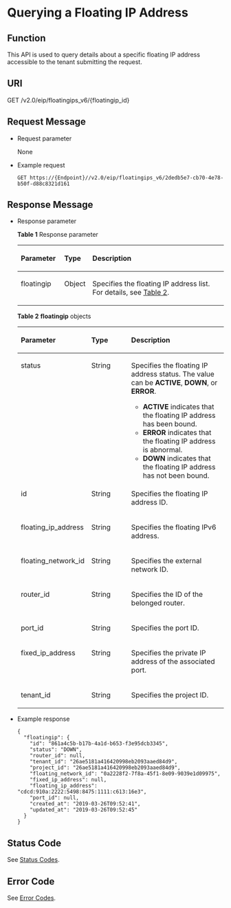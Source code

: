 # Querying a Floating IP Address<a name="eip_apifloatip_0002"></a>

## Function<a name="en-us_topic_0201534088_section3531165915238"></a>

This API is used to query details about a specific floating IP address accessible to the tenant submitting the request.

## URI<a name="en-us_topic_0201534088_section1853275913236"></a>

GET /v2.0/eip/floatingips\_v6/\{floatingip\_id\}

## Request Message<a name="en-us_topic_0201534088_section185401459192310"></a>

-   Request parameter

    None

-   Example request

    ```
    GET https://{Endpoint}//v2.0/eip/floatingips_v6/2dedb5e7-cb70-4e78-b50f-d88c8321d161
    ```


## Response Message<a name="en-us_topic_0201534088_section1354175922310"></a>

-   Response parameter

    **Table  1**  Response parameter

    <a name="en-us_topic_0201534088_table854120598236"></a>
    <table><thead align="left"><tr id="en-us_topic_0201534088_row14732159202314"><th class="cellrowborder" valign="top" width="21.11%" id="mcps1.2.4.1.1"><p id="en-us_topic_0201534088_p37325591234"><a name="en-us_topic_0201534088_p37325591234"></a><a name="en-us_topic_0201534088_p37325591234"></a>Parameter</p>
    </th>
    <th class="cellrowborder" valign="top" width="8.89%" id="mcps1.2.4.1.2"><p id="en-us_topic_0201534088_p37321059132317"><a name="en-us_topic_0201534088_p37321059132317"></a><a name="en-us_topic_0201534088_p37321059132317"></a>Type</p>
    </th>
    <th class="cellrowborder" valign="top" width="70%" id="mcps1.2.4.1.3"><p id="en-us_topic_0201534088_p873214590235"><a name="en-us_topic_0201534088_p873214590235"></a><a name="en-us_topic_0201534088_p873214590235"></a>Description</p>
    </th>
    </tr>
    </thead>
    <tbody><tr id="en-us_topic_0201534088_row973325912318"><td class="cellrowborder" valign="top" width="21.11%" headers="mcps1.2.4.1.1 "><p id="en-us_topic_0201534088_p197331559192314"><a name="en-us_topic_0201534088_p197331559192314"></a><a name="en-us_topic_0201534088_p197331559192314"></a>floatingip</p>
    </td>
    <td class="cellrowborder" valign="top" width="8.89%" headers="mcps1.2.4.1.2 "><p id="en-us_topic_0201534088_p673318596231"><a name="en-us_topic_0201534088_p673318596231"></a><a name="en-us_topic_0201534088_p673318596231"></a>Object</p>
    </td>
    <td class="cellrowborder" valign="top" width="70%" headers="mcps1.2.4.1.3 "><p id="en-us_topic_0201534088_p673315592232"><a name="en-us_topic_0201534088_p673315592232"></a><a name="en-us_topic_0201534088_p673315592232"></a>Specifies the floating IP address list. For details, see <a href="#en-us_topic_0201534088_table870410995611">Table 2</a>.</p>
    </td>
    </tr>
    </tbody>
    </table>

    **Table  2** **floatingip**  objects

    <a name="en-us_topic_0201534088_table870410995611"></a>
    <table><thead align="left"><tr id="en-us_topic_0201534088_row0700189135615"><th class="cellrowborder" valign="top" width="33.33333333333333%" id="mcps1.2.4.1.1"><p id="en-us_topic_0201534088_p9993174855413"><a name="en-us_topic_0201534088_p9993174855413"></a><a name="en-us_topic_0201534088_p9993174855413"></a><strong id="en-us_topic_0201534088_b17507145211371"><a name="en-us_topic_0201534088_b17507145211371"></a><a name="en-us_topic_0201534088_b17507145211371"></a>Parameter</strong></p>
    </th>
    <th class="cellrowborder" valign="top" width="19.521952195219523%" id="mcps1.2.4.1.2"><p id="en-us_topic_0201534088_p16993194812541"><a name="en-us_topic_0201534088_p16993194812541"></a><a name="en-us_topic_0201534088_p16993194812541"></a><strong id="en-us_topic_0201534088_b8821145418376"><a name="en-us_topic_0201534088_b8821145418376"></a><a name="en-us_topic_0201534088_b8821145418376"></a>Type</strong></p>
    </th>
    <th class="cellrowborder" valign="top" width="47.14471447144714%" id="mcps1.2.4.1.3"><p id="en-us_topic_0201534088_p99938485541"><a name="en-us_topic_0201534088_p99938485541"></a><a name="en-us_topic_0201534088_p99938485541"></a><strong id="en-us_topic_0201534088_b1063157123716"><a name="en-us_topic_0201534088_b1063157123716"></a><a name="en-us_topic_0201534088_b1063157123716"></a>Description</strong></p>
    </th>
    </tr>
    </thead>
    <tbody><tr id="en-us_topic_0201534088_row37012912566"><td class="cellrowborder" valign="top" width="33.33333333333333%" headers="mcps1.2.4.1.1 "><p id="en-us_topic_0201534088_p109931248105412"><a name="en-us_topic_0201534088_p109931248105412"></a><a name="en-us_topic_0201534088_p109931248105412"></a>status</p>
    </td>
    <td class="cellrowborder" valign="top" width="19.521952195219523%" headers="mcps1.2.4.1.2 "><p id="en-us_topic_0201534088_p209935484543"><a name="en-us_topic_0201534088_p209935484543"></a><a name="en-us_topic_0201534088_p209935484543"></a>String</p>
    </td>
    <td class="cellrowborder" valign="top" width="47.14471447144714%" headers="mcps1.2.4.1.3 "><p id="en-us_topic_0201534088_p1099384811549"><a name="en-us_topic_0201534088_p1099384811549"></a><a name="en-us_topic_0201534088_p1099384811549"></a>Specifies the floating IP address status. The value can be <strong id="en-us_topic_0201534088_b146573175592"><a name="en-us_topic_0201534088_b146573175592"></a><a name="en-us_topic_0201534088_b146573175592"></a>ACTIVE</strong>, <strong id="en-us_topic_0201534088_b7660111718599"><a name="en-us_topic_0201534088_b7660111718599"></a><a name="en-us_topic_0201534088_b7660111718599"></a>DOWN</strong>, or <strong id="en-us_topic_0201534088_b14663111755914"><a name="en-us_topic_0201534088_b14663111755914"></a><a name="en-us_topic_0201534088_b14663111755914"></a>ERROR</strong>.</p>
    <a name="en-us_topic_0201534088_ul10994124825413"></a><a name="en-us_topic_0201534088_ul10994124825413"></a><ul id="en-us_topic_0201534088_ul10994124825413"><li><strong id="en-us_topic_0201534088_b147921664381"><a name="en-us_topic_0201534088_b147921664381"></a><a name="en-us_topic_0201534088_b147921664381"></a>ACTIVE</strong> indicates that the floating IP address has been bound.</li><li><strong id="en-us_topic_0201534088_b29810710384"><a name="en-us_topic_0201534088_b29810710384"></a><a name="en-us_topic_0201534088_b29810710384"></a>ERROR</strong> indicates that the floating IP address is abnormal.</li><li><strong id="en-us_topic_0201534088_b35439916385"><a name="en-us_topic_0201534088_b35439916385"></a><a name="en-us_topic_0201534088_b35439916385"></a>DOWN</strong> indicates that the floating IP address has not been bound.</li></ul>
    </td>
    </tr>
    <tr id="en-us_topic_0201534088_row167025913568"><td class="cellrowborder" valign="top" width="33.33333333333333%" headers="mcps1.2.4.1.1 "><p id="en-us_topic_0201534088_p6994144818541"><a name="en-us_topic_0201534088_p6994144818541"></a><a name="en-us_topic_0201534088_p6994144818541"></a>id</p>
    </td>
    <td class="cellrowborder" valign="top" width="19.521952195219523%" headers="mcps1.2.4.1.2 "><p id="en-us_topic_0201534088_p1399416486549"><a name="en-us_topic_0201534088_p1399416486549"></a><a name="en-us_topic_0201534088_p1399416486549"></a>String</p>
    </td>
    <td class="cellrowborder" valign="top" width="47.14471447144714%" headers="mcps1.2.4.1.3 "><p id="en-us_topic_0201534088_p1899418480541"><a name="en-us_topic_0201534088_p1899418480541"></a><a name="en-us_topic_0201534088_p1899418480541"></a>Specifies the floating IP address ID.</p>
    </td>
    </tr>
    <tr id="en-us_topic_0201534088_row0702139205615"><td class="cellrowborder" valign="top" width="33.33333333333333%" headers="mcps1.2.4.1.1 "><p id="en-us_topic_0201534088_p29942484542"><a name="en-us_topic_0201534088_p29942484542"></a><a name="en-us_topic_0201534088_p29942484542"></a>floating_ip_address</p>
    </td>
    <td class="cellrowborder" valign="top" width="19.521952195219523%" headers="mcps1.2.4.1.2 "><p id="en-us_topic_0201534088_p9994348155412"><a name="en-us_topic_0201534088_p9994348155412"></a><a name="en-us_topic_0201534088_p9994348155412"></a>String</p>
    </td>
    <td class="cellrowborder" valign="top" width="47.14471447144714%" headers="mcps1.2.4.1.3 "><p id="en-us_topic_0201534088_p8994174818549"><a name="en-us_topic_0201534088_p8994174818549"></a><a name="en-us_topic_0201534088_p8994174818549"></a>Specifies the floating IPv6 address.</p>
    </td>
    </tr>
    <tr id="en-us_topic_0201534088_row1703179145613"><td class="cellrowborder" valign="top" width="33.33333333333333%" headers="mcps1.2.4.1.1 "><p id="en-us_topic_0201534088_p119948483548"><a name="en-us_topic_0201534088_p119948483548"></a><a name="en-us_topic_0201534088_p119948483548"></a>floating_network_id</p>
    </td>
    <td class="cellrowborder" valign="top" width="19.521952195219523%" headers="mcps1.2.4.1.2 "><p id="en-us_topic_0201534088_p89942482546"><a name="en-us_topic_0201534088_p89942482546"></a><a name="en-us_topic_0201534088_p89942482546"></a>String</p>
    </td>
    <td class="cellrowborder" valign="top" width="47.14471447144714%" headers="mcps1.2.4.1.3 "><p id="en-us_topic_0201534088_p59942486544"><a name="en-us_topic_0201534088_p59942486544"></a><a name="en-us_topic_0201534088_p59942486544"></a>Specifies the external network ID.</p>
    </td>
    </tr>
    <tr id="en-us_topic_0201534088_row17703189195616"><td class="cellrowborder" valign="top" width="33.33333333333333%" headers="mcps1.2.4.1.1 "><p id="en-us_topic_0201534088_p99954487543"><a name="en-us_topic_0201534088_p99954487543"></a><a name="en-us_topic_0201534088_p99954487543"></a>router_id</p>
    </td>
    <td class="cellrowborder" valign="top" width="19.521952195219523%" headers="mcps1.2.4.1.2 "><p id="en-us_topic_0201534088_p1999574817544"><a name="en-us_topic_0201534088_p1999574817544"></a><a name="en-us_topic_0201534088_p1999574817544"></a>String</p>
    </td>
    <td class="cellrowborder" valign="top" width="47.14471447144714%" headers="mcps1.2.4.1.3 "><p id="en-us_topic_0201534088_p1199594812543"><a name="en-us_topic_0201534088_p1199594812543"></a><a name="en-us_topic_0201534088_p1199594812543"></a>Specifies the ID of the belonged router.</p>
    </td>
    </tr>
    <tr id="en-us_topic_0201534088_row57031095569"><td class="cellrowborder" valign="top" width="33.33333333333333%" headers="mcps1.2.4.1.1 "><p id="en-us_topic_0201534088_p399515488546"><a name="en-us_topic_0201534088_p399515488546"></a><a name="en-us_topic_0201534088_p399515488546"></a>port_id</p>
    </td>
    <td class="cellrowborder" valign="top" width="19.521952195219523%" headers="mcps1.2.4.1.2 "><p id="en-us_topic_0201534088_p499534814543"><a name="en-us_topic_0201534088_p499534814543"></a><a name="en-us_topic_0201534088_p499534814543"></a>String</p>
    </td>
    <td class="cellrowborder" valign="top" width="47.14471447144714%" headers="mcps1.2.4.1.3 "><p id="en-us_topic_0201534088_p16995248135411"><a name="en-us_topic_0201534088_p16995248135411"></a><a name="en-us_topic_0201534088_p16995248135411"></a>Specifies the port ID.</p>
    </td>
    </tr>
    <tr id="en-us_topic_0201534088_row1670489145611"><td class="cellrowborder" valign="top" width="33.33333333333333%" headers="mcps1.2.4.1.1 "><p id="en-us_topic_0201534088_p2099514875417"><a name="en-us_topic_0201534088_p2099514875417"></a><a name="en-us_topic_0201534088_p2099514875417"></a>fixed_ip_address</p>
    </td>
    <td class="cellrowborder" valign="top" width="19.521952195219523%" headers="mcps1.2.4.1.2 "><p id="en-us_topic_0201534088_p1599514484541"><a name="en-us_topic_0201534088_p1599514484541"></a><a name="en-us_topic_0201534088_p1599514484541"></a>String</p>
    </td>
    <td class="cellrowborder" valign="top" width="47.14471447144714%" headers="mcps1.2.4.1.3 "><p id="en-us_topic_0201534088_p6995134819542"><a name="en-us_topic_0201534088_p6995134819542"></a><a name="en-us_topic_0201534088_p6995134819542"></a>Specifies the private IP address of the associated port.</p>
    </td>
    </tr>
    <tr id="en-us_topic_0201534088_row270409105619"><td class="cellrowborder" valign="top" width="33.33333333333333%" headers="mcps1.2.4.1.1 "><p id="en-us_topic_0201534088_p139951748155418"><a name="en-us_topic_0201534088_p139951748155418"></a><a name="en-us_topic_0201534088_p139951748155418"></a>tenant_id</p>
    </td>
    <td class="cellrowborder" valign="top" width="19.521952195219523%" headers="mcps1.2.4.1.2 "><p id="en-us_topic_0201534088_p209957480545"><a name="en-us_topic_0201534088_p209957480545"></a><a name="en-us_topic_0201534088_p209957480545"></a>String</p>
    </td>
    <td class="cellrowborder" valign="top" width="47.14471447144714%" headers="mcps1.2.4.1.3 "><p id="en-us_topic_0201534088_p10487112"><a name="en-us_topic_0201534088_p10487112"></a><a name="en-us_topic_0201534088_p10487112"></a>Specifies the project ID.</p>
    </td>
    </tr>
    </tbody>
    </table>

-   Example response

    ```
    {
      "floatingip": {
        "id": "861a4c5b-b17b-4a1d-b653-f3e95dcb3345",
        "status": "DOWN",
        "router_id": null,
        "tenant_id": "26ae5181a416420998eb2093aaed84d9",
        "project_id": "26ae5181a416420998eb2093aaed84d9",
        "floating_network_id": "0a2228f2-7f8a-45f1-8e09-9039e1d09975",
        "fixed_ip_address": null,
        "floating_ip_address": "cdcd:910a:2222:5498:8475:1111:c613:16e3",
        "port_id": null,
        "created_at": "2019-03-26T09:52:41",
        "updated_at": "2019-03-26T09:52:45"
      }
    }
    ```


## Status Code<a name="en-us_topic_0201534088_section31981619"></a>

See  [Status Codes](status-codes.md#eip_api05_0001).

## Error Code<a name="en-us_topic_0201534088_section85821649202813"></a>

See  [Error Codes](error-codes.md#eip_api05_0002).

